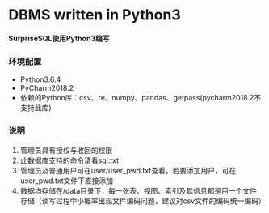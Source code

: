 ﻿# DBMS written in Python3
**SurpriseSQL使用Python3编写**

### 环境配置
- Python3.6.4
- PyCharm2018.2
- 依赖的Python库：csv、re、numpy、pandas、getpass(pycharm2018.2不支持此库)

### 说明
1. 管理员具有授权与收回的权限
2. 此数据库支持的命令请看sql.txt
3. 管理员及普通用户可在user/user_pwd.txt查看，若要添加用户，可在user_pwd.txt文件下直接添加
4. 数据均存储在/data目录下，每一张表、视图、索引及其信息都是用一个文件存储（读写过程中小概率出现文件编码问题，建议对csv文件的编码统一编码）
